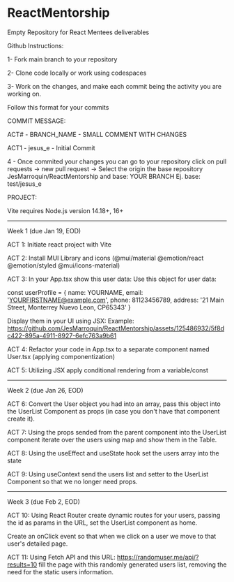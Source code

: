 # ReactMentorship
Empty Repository for React Mentees deliverables 


Github Instructions:

1- Fork main branch to your repository

2- Clone code locally or work using codespaces

3- Work on the changes, and make each commit being the activity you are working on.

Follow this format for your commits

COMMIT MESSAGE: 

ACT# - BRANCH_NAME - SMALL COMMENT WITH CHANGES

ACT1 - jesus_e - Initial Commit

4 - Once commited your changes you can go to your repository click on pull requests -> new pull request -> Select the origin the base repository JesMarroquin/ReactMentorship and base: YOUR BRANCH Ej. base: test/jesus_e

PROJECT:

Vite requires Node.js version 14.18+, 16+

________________________________________________________________________________

Week 1 (due Jan 19, EOD)

ACT 1:
Initiate react project with Vite

ACT 2:
Install MUI Library and icons
(@mui/material @emotion/react @emotion/styled @mui/icons-material)

ACT 3: 
In your App.tsx show this user data:
Use this object for user data: 

const userProfile = {
    name: YOURNAME,
    email: 'YOURFIRSTNAME@example.com',
    phone: 81123456789,
    address: '21 Main Street, Monterrey Nuevo Leon, CP65343'
  }

Display them in your UI using JSX:
Example:
https://github.com/JesMarroquin/ReactMentorship/assets/125486932/5f8dc422-895a-4911-8927-6efc763a9b61

ACT 4:
Refactor your code in App.tsx to a separate component named User.tsx (applying componentization)

ACT 5: 
Utilizing JSX apply conditional rendering from a variable/const

________________________________________________________________________________

Week 2 (due Jan 26, EOD)

ACT 6:
Convert the User object you had into an array, pass this object into the UserList Component as props (in case you don't have that component create it).

ACT 7:
Using the props sended from the parent component into the UserList component iterate over the users using map and show them in the Table.

ACT 8: 
Using the useEffect and useState hook set the users array into the state

ACT 9:
Using useContext send the users list and setter to the UserList Component so that we no longer need props.

________________________________________________________________________________

Week 3 (due Feb 2, EOD)

ACT 10: 
Using React Router create dynamic routes for your users, passing the id as params in the URL, set the UserList component as home.

Create an onClick event so that when we click on a user we move to that user's detailed page.

ACT 11:
Using Fetch API and this URL: https://randomuser.me/api/?results=10 fill the page with this randomly generated users list, removing the need for the static users information.
